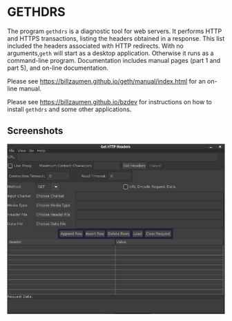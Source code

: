 # GETHDRS

The program `gethdrs` is a diagnostic tool for web servers. It
performs HTTP and HTTPS transactions, listing the headers
obtained in a response. This list included  the headers
associated with HTTP redirects. With no arguments,`geth`
will start as a desktop application.  Otherwise it runs
as a command-line program.  Documentation includes manual
pages (part 1 and part 5), and on-line documentation.

Please see <https://billzaumen.github.io/geth/manual/index.html>
for an on-line manual.

Please see <https://billzaumen.github.io/bzdev>
for instructions on how to install `gethdrs` and some other
applications.

## Screenshots

![gethdrs graphical user interface](geth.png)
